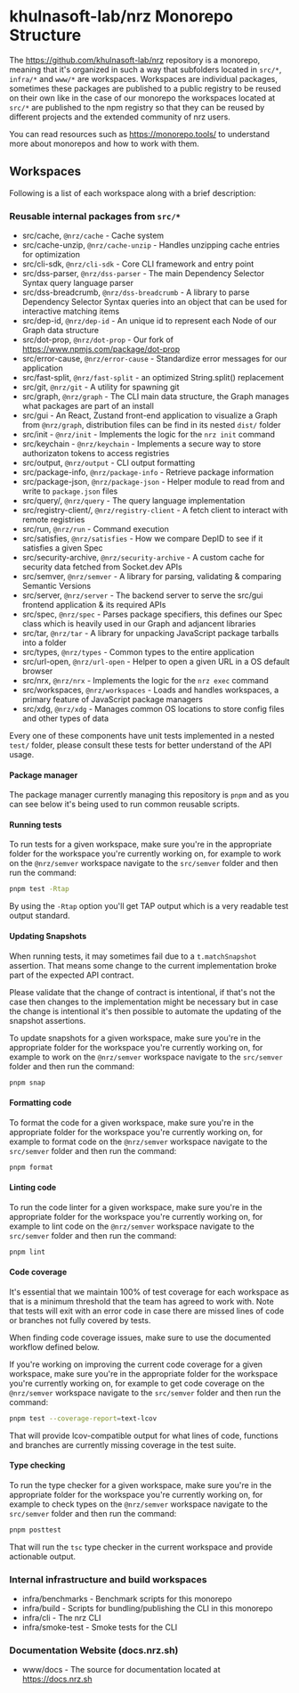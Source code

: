 # khulnasoft-lab/nrz Monorepo Structure

The https://github.com/khulnasoft-lab/nrz repository is a monorepo, meaning that it's organized in such a way that subfolders located in `src/*`, `infra/*` and `www/*` are workspaces. Workspaces are individual packages, sometimes these packages are published to a public registry to be reused on their own like in the case of our monorepo the workspaces located at `src/*` are published to the npm registry so that they can be reused by different projects and the extended community of nrz users.

You can read resources such as https://monorepo.tools/ to understand more about monorepos and how to work with them.

## Workspaces

Following is a list of each workspace along with a brief description:

### Reusable internal packages from `src/*`

- src/cache, `@nrz/cache` - Cache system
- src/cache-unzip, `@nrz/cache-unzip` - Handles unzipping cache entries for optimization
- src/cli-sdk, `@nrz/cli-sdk` - Core CLI framework and entry point
- src/dss-parser, `@nrz/dss-parser` - The main Dependency Selector Syntax query language parser
- src/dss-breadcrumb, `@nrz/dss-breadcrumb` - A library to parse Dependency Selector Syntax queries into an object that can be used for interactive matching items
- src/dep-id, `@nrz/dep-id` - An unique id to represent each Node of our Graph data structure
- src/dot-prop, `@nrz/dot-prop` - Our fork of https://www.npmjs.com/package/dot-prop
- src/error-cause, `@nrz/error-cause` - Standardize error messages for our application
- src/fast-split, `@nrz/fast-split` - an optimized String.split() replacement
- src/git, `@nrz/git` - A utility for spawning git
- src/graph, `@nrz/graph` - The CLI main data structure, the Graph manages what packages are part of an install
- src/gui - An React, Zustand front-end application to visualize a Graph from `@nrz/graph`, distribution files can be find in its nested `dist/` folder
- src/init - `@nrz/init` - Implements the logic for the `nrz init` command
- src/keychain - `@nrz/keychain` - Implements a secure way to store authorizaton tokens to access registries
- src/output, `@nrz/output` - CLI output formatting
- src/package-info, `@nrz/package-info` - Retrieve package information
- src/package-json, `@nrz/package-json` - Helper module to read from and write to `package.json` files
- src/query/, `@nrz/query` - The query language implementation
- src/registry-client/, `@nrz/registry-client` - A fetch client to interact with remote registries
- src/run, `@nrz/run` - Command execution
- src/satisfies, `@nrz/satisfies` - How we compare DepID to see if it satisfies a given Spec
- src/security-archive, `@nrz/security-archive` - A custom cache for security data fetched from Socket.dev APIs
- src/semver, `@nrz/semver` - A library for parsing, validating & comparing Semantic Versions
- src/server, `@nrz/server` - The backend server to serve the src/gui frontend application & its required APIs
- src/spec, `@nrz/spec` - Parses package specifiers, this defines our Spec class which is heavily used in our Graph and adjancent libraries
- src/tar, `@nrz/tar` - A library for unpacking JavaScript package tarballs into a folder
- src/types, `@nrz/types` - Common types to the entire application
- src/url-open, `@nrz/url-open` - Helper to open a given URL in a OS default browser
- src/nrx, `@nrz/nrx` - Implements the logic for the `nrz exec` command
- src/workspaces, `@nrz/workspaces` - Loads and handles workspaces, a primary feature of JavaScript package managers
- src/xdg, `@nrz/xdg` - Manages common OS locations to store config files and other types of data

Every one of these components have unit tests implemented in a nested `test/` folder, please consult these tests for better understand of the API usage.

#### Package manager

The package manager currently managing this repository is `pnpm` and as you can see below it's being used to run common reusable scripts.

#### Running tests

To run tests for a given workspace, make sure you're in the appropriate folder for the workspace you're currently working on, for example to work on the `@nrz/semver` workspace navigate to the `src/semver` folder and then run the command:

```bash
pnpm test -Rtap
```

By using the `-Rtap` option you'll get TAP output which is a very readable test output standard.

#### Updating Snapshots

When running tests, it may sometimes fail due to a `t.matchSnapshot` assertion. That means some change to the current implementation broke part of the expected API contract.

Please validate that the change of contract is intentional, if that's not the case then changes to the implementation might be necessary but in case the change is intentional it's then possible to automate the updating of the snapshot assertions.

To update snapshots for a given workspace, make sure you're in the appropriate folder for the workspace you're currently working on, for example to work on the `@nrz/semver` workspace navigate to the `src/semver` folder and then run the command:

```bash
pnpm snap
```

#### Formatting code

To format the code for a given workspace, make sure you're in the appropriate folder for the workspace you're currently working on, for example to format code on the `@nrz/semver` workspace navigate to the `src/semver` folder and then run the command:

```bash
pnpm format
```

#### Linting code

To run the code linter for a given workspace, make sure you're in the appropriate folder for the workspace you're currently working on, for example to lint code on the `@nrz/semver` workspace navigate to the `src/semver` folder and then run the command:

```bash
pnpm lint
```

#### Code coverage

It's essential that we maintain 100% of test coverage for each workspace as that is a minimum threshold that the team has agreed to work with. Note that tests will exit with an error code in case there are missed lines of code or branches not fully covered by tests.

When finding code coverage issues, make sure to use the documented workflow defined below.

If you're working on improving the current code coverage for a given workspace, make sure you're in the appropriate folder for the workspace you're currently working on, for example to get code coverage on the `@nrz/semver` workspace navigate to the `src/semver` folder and then run the command:

```bash
pnpm test --coverage-report=text-lcov
```

That will provide lcov-compatible output for what lines of code, functions and branches are currently missing coverage in the test suite.

#### Type checking

To run the type checker for a given workspace, make sure you're in the appropriate folder for the workspace you're currently working on, for example to check types on the `@nrz/semver` workspace navigate to the `src/semver` folder and then run the command:

```bash
pnpm posttest
```

That will run the `tsc` type checker in the current workspace and provide actionable output.

### Internal infrastructure and build workspaces

- infra/benchmarks - Benchmark scripts for this monorepo
- infra/build - Scripts for bundling/publishing the CLI in this monorepo
- infra/cli - The nrz CLI
- infra/smoke-test - Smoke tests for the CLI

### Documentation Website (docs.nrz.sh)

- www/docs - The source for documentation located at https://docs.nrz.sh